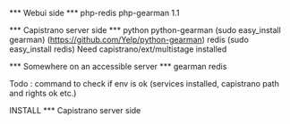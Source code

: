 *** Webui side ***
php-redis
php-gearman 1.1


*** Capistrano server side ***
python
python-gearman (sudo easy_install gearman) (https://github.com/Yelp/python-gearman)
redis (sudo easy_install redis)
Need capistrano/ext/multistage installed

***  Somewhere on an accessible server ***
gearman
redis

Todo : command to check if env is ok (services installed, capistrano path and rights ok etc.)

INSTALL
*** Capistrano server side

